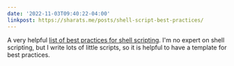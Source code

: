 ```yaml
---
date: '2022-11-03T09:40:22-04:00'
linkpost: https://sharats.me/posts/shell-script-best-practices/
---
```


A very helpful [list of best practices for shell scripting](https://sharats.me/posts/shell-script-best-practices/). I'm no expert on shell scripting, but I write lots of little scripts, so it is helpful to have a template for best practices.
